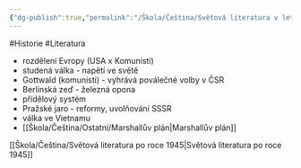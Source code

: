 ```yaml
---
{"dg-publish":true,"permalink":"/Škola/Čeština/Světová literatura v letech 1945 - 1948/","created":"2024-03-21T10:59:17.934+01:00","updated":"2024-03-21T11:04:37.434+01:00"}
---
```


#Historie #Literatura 
- rozdělení Evropy (USA x Komunisti)
- studená válka - napětí ve světě
- Gottwald (komunisti) - vyhrává poválečné volby v ČSR
- Berlínská zeď - železná opona
- přídělový systém
- Pražské jaro - reformy, uvolňování SSSR
- válka ve Vietnamu
- [[Škola/Čeština/Ostatní/Marshallův plán\|Marshallův plán]]

[[Škola/Čeština/Světová literatura po roce 1945\|Světová literatura po roce 1945]]